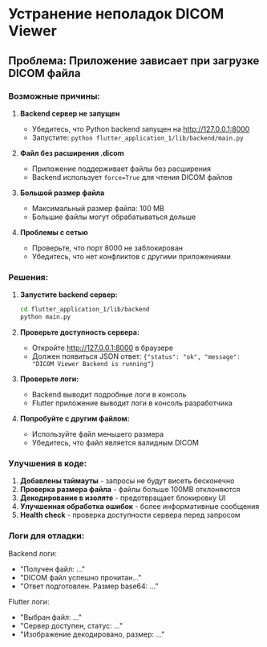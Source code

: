 # Устранение неполадок DICOM Viewer

## Проблема: Приложение зависает при загрузке DICOM файла

### Возможные причины:

1. **Backend сервер не запущен**
   - Убедитесь, что Python backend запущен на http://127.0.0.1:8000
   - Запустите: `python flutter_application_1/lib/backend/main.py`

2. **Файл без расширения .dicom**
   - Приложение поддерживает файлы без расширения
   - Backend использует `force=True` для чтения DICOM файлов

3. **Большой размер файла**
   - Максимальный размер файла: 100 MB
   - Большие файлы могут обрабатываться дольше

4. **Проблемы с сетью**
   - Проверьте, что порт 8000 не заблокирован
   - Убедитесь, что нет конфликтов с другими приложениями

### Решения:

1. **Запустите backend сервер:**
   ```bash
   cd flutter_application_1/lib/backend
   python main.py
   ```

2. **Проверьте доступность сервера:**
   - Откройте http://127.0.0.1:8000 в браузере
   - Должен появиться JSON ответ: `{"status": "ok", "message": "DICOM Viewer Backend is running"}`

3. **Проверьте логи:**
   - Backend выводит подробные логи в консоль
   - Flutter приложение выводит логи в консоль разработчика

4. **Попробуйте с другим файлом:**
   - Используйте файл меньшего размера
   - Убедитесь, что файл является валидным DICOM

### Улучшения в коде:

1. **Добавлены таймауты** - запросы не будут висеть бесконечно
2. **Проверка размера файла** - файлы больше 100MB отклоняются
3. **Декодирование в изоляте** - предотвращает блокировку UI
4. **Улучшенная обработка ошибок** - более информативные сообщения
5. **Health check** - проверка доступности сервера перед запросом

### Логи для отладки:

Backend логи:
- "Получен файл: ..."
- "DICOM файл успешно прочитан..."
- "Ответ подготовлен. Размер base64: ..."

Flutter логи:
- "Выбран файл: ..."
- "Сервер доступен, статус: ..."
- "Изображение декодировано, размер: ..."


